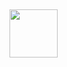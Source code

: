 ## <div><img src="https://acegif.com/wp-content/uploads/2021/4fh5wi/welcome-15.gif" width='85px'></div>

